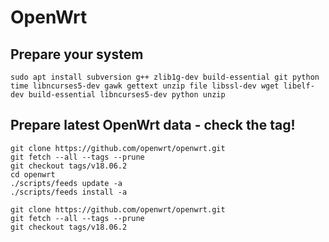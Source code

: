 # OpenWrt

## Prepare your system
```
sudo apt install subversion g++ zlib1g-dev build-essential git python time libncurses5-dev gawk gettext unzip file libssl-dev wget libelf-dev build-essential libncurses5-dev python unzip  
```

## Prepare latest OpenWrt data - check the tag!
```
git clone https://github.com/openwrt/openwrt.git
git fetch --all --tags --prune
git checkout tags/v18.06.2
cd openwrt
./scripts/feeds update -a
./scripts/feeds install -a
```

```
git clone https://github.com/openwrt/openwrt.git
git fetch --all --tags --prune
git checkout tags/v18.06.2
```
